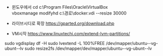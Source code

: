 * 윈도우에서 
cd c:\Program Files\Oracle\VirtualBox\
vboxmanage modifyhd c:\경로\docker.vdi --resize 30000


* 라이브시디로 확장
https://gparted.org/download.php

* VM시작
https://www.linuxtechi.com/extend-lvm-partitions/

sudo vgdisplay
df -H
sudo  lvextend -L 100%FREE /dev/mapper/ubuntu--vg-ubunt--lv
sudo  resize2fs /dev/mapper/dev/mapper/ubuntu--vg-ubunt--lv
